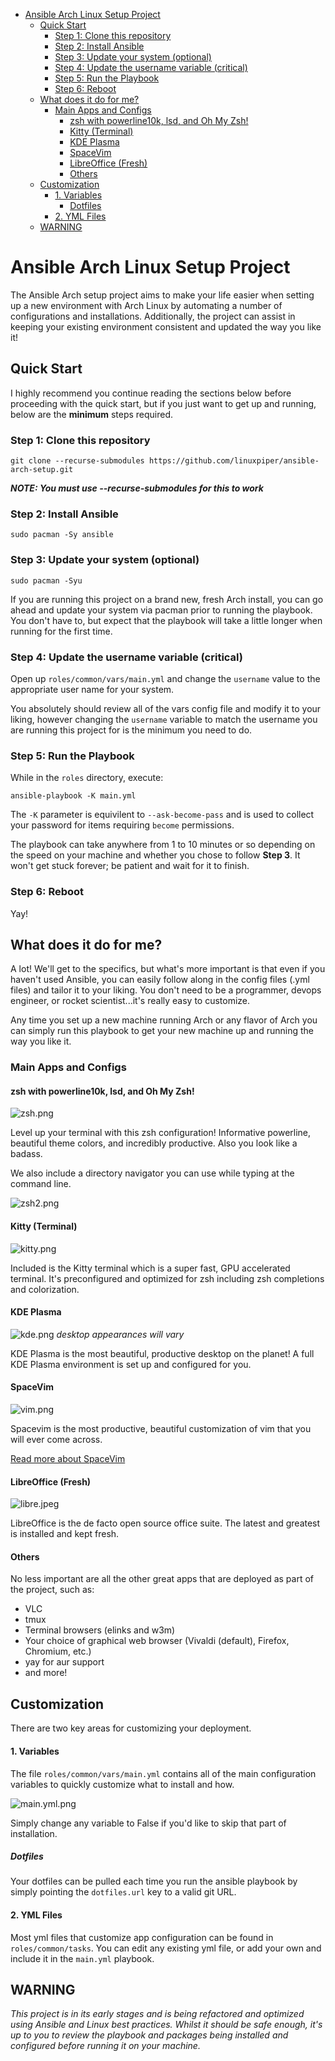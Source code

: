 - [Ansible Arch Linux Setup Project](#ansible-arch-linux-setup-project)
  - [Quick Start](#quick-start)
    - [Step 1: Clone this repository](#step-1-clone-this-repository)
    - [Step 2: Install Ansible](#step-2-install-ansible)
    - [Step 3: Update your system (optional)](#step-3-update-your-system-optional)
    - [Step 4: Update the username variable (critical)](#step-4-update-the-username-variable-critical)
    - [Step 5: Run the Playbook](#step-5-run-the-playbook)
    - [Step 6: Reboot](#step-6-reboot)
  - [What does it do for me?](#what-does-it-do-for-me)
    - [Main Apps and Configs](#main-apps-and-configs)
      - [zsh with powerline10k, lsd, and Oh My Zsh!](#zsh-with-powerline10k-lsd-and-oh-my-zsh)
      - [Kitty (Terminal)](#kitty-terminal)
      - [KDE Plasma](#kde-plasma)
      - [SpaceVim](#spacevim)
      - [LibreOffice (Fresh)](#libreoffice-fresh)
      - [Others](#others)
  - [Customization](#customization)
      - [1. Variables](#1-variables)
        - [Dotfiles](#dotfiles)
      - [2. YML Files](#2-yml-files)
  - [WARNING](#warning)


# Ansible Arch Linux Setup Project 
The Ansible Arch setup project aims to make your life easier when setting up a new environment with Arch Linux by automating a number of configurations and installations. Additionally, the project can assist in keeping your existing environment consistent and updated the way you like it!

## Quick Start

I highly recommend you continue reading the sections below before proceeding with the quick start, but if you just want to get up and running, below are the **minimum** steps required.

### Step 1: Clone this repository
`git clone --recurse-submodules https://github.com/linuxpiper/ansible-arch-setup.git`

***NOTE: You must use --recurse-submodules for this to work***

### Step 2: Install Ansible
`sudo pacman -Sy ansible`

### Step 3: Update your system (optional)
`sudo pacman -Syu`

If you are running this project on a brand new, fresh Arch install, you can go ahead and update your system via pacman prior to running the playbook. You don't have to, but expect that the playbook will take a little longer when running for the first time.

### Step 4: Update the username variable (critical)

Open up `roles/common/vars/main.yml` and change the `username` value to the appropriate user name for your system.

You absolutely should review all of the vars config file and modify it to your liking, however changing the `username` variable to match the username you are running this project for is the minimum you need to do.


### Step 5: Run the Playbook
While in the `roles` directory, execute:

`ansible-playbook -K main.yml`

The `-K` parameter is equivilent to `--ask-become-pass` and is used to collect your password for items requiring `become` permissions. 

The playbook can take anywhere from 1 to 10 minutes or so depending on the speed on your machine and whether you chose to follow **Step 3**. It won't get stuck forever; be patient and wait for it to finish.

### Step 6: Reboot
Yay!

## What does it do for me?
A lot! We'll get to the specifics, but what's more important is that even if you haven't used Ansible, you can easily follow along in the config files (.yml files) and tailor it to your liking. You don't need to be a programmer, devops engineer, or rocket scientist...it's really easy to customize.

Any time you set up a new machine running Arch or any flavor of Arch you can simply run this playbook to get your new machine up and running the way you like it. 

### Main Apps and Configs
#### zsh with powerline10k, lsd, and Oh My Zsh!

![zsh.png](images/zsh.png)

Level up your terminal with this zsh configuration! Informative powerline, beautiful theme colors, and incredibly productive. Also you look like a badass.

We also include a directory navigator you can use while typing at the command line.

![zsh2.png](images/zsh2.png)


#### Kitty (Terminal)

![kitty.png](images/kitty.png)

Included is the Kitty terminal which is a super fast, GPU accelerated terminal. It's preconfigured and optimized for zsh including zsh completions and colorization.

#### KDE Plasma
![kde.png](images/kde.png)
*desktop appearances will vary*

KDE Plasma is the most beautiful, productive desktop on the planet! A full KDE Plasma environment is set up and configured for you. 

#### SpaceVim
![vim.png](images/vim.png)

Spacevim is the most productive, beautiful customization of vim that you will ever come across. 

[Read more about SpaceVim](https://spacevim.org)

#### LibreOffice (Fresh)

![libre.jpeg](images/libre.jpeg)

LibreOffice is the de facto open source office suite. The latest and greatest is installed and kept fresh.

#### Others
No less important are all the other great apps that are deployed as part of the project, such as:

- VLC 
- tmux
- Terminal browsers (elinks and w3m)
- Your choice of graphical web browser (Vivaldi (default), Firefox, Chromium, etc.)
- yay for aur support
- and more!


## Customization

There are two key areas for customizing your deployment.

#### 1. Variables
The file `roles/common/vars/main.yml` contains all of the main configuration variables to quickly customize what to install and how.

![main.yml.png](images/main.yml.png)

Simply change any variable to False if you'd like to skip that part of installation. 

##### Dotfiles
Your dotfiles can be pulled each time you run the ansible playbook by simply pointing the `dotfiles.url` key to a valid git URL.

#### 2. YML Files

Most yml files that customize app configuration can be found in `roles/common/tasks`. You can edit any existing yml file, or add your own and include it in the `main.yml` playbook.

## WARNING
*This project is in its early stages and is being refactored and optimized using Ansible and Linux best practices. Whilst it should be safe enough, it's up to you to review the playbook and packages being installed and configured before running it on your machine.*


